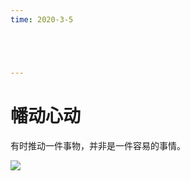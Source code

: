 ```yaml
---
time: 2020-3-5





---
```




# 幡动心动

有时推动一件事物，并非是一件容易的事情。

![](https://tva1.sinaimg.cn/large/008eGmZEly1gnsdpoupuaj30hs09nt90.jpg)


